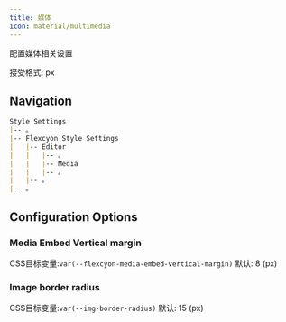 ```yaml
---
title: 媒体
icon: material/multimedia
---
```


配置媒体相关设置

接受格式: px

## Navigation

```md
Style Settings
|-- 。
|-- Flexcyon Style Settings
|   |-- Editor
|   |   |-- 。
|   |   |-- Media
|   |   |-- 。
|   |-- 。
|-- 。
```

## Configuration Options

### Media Embed Vertical margin

CSS目标变量:`var(--flexcyon-media-embed-vertical-margin)`
默认: 8 (px)

### Image border radius

CSS目标变量:`var(--img-border-radius)`
默认: 15 (px)

